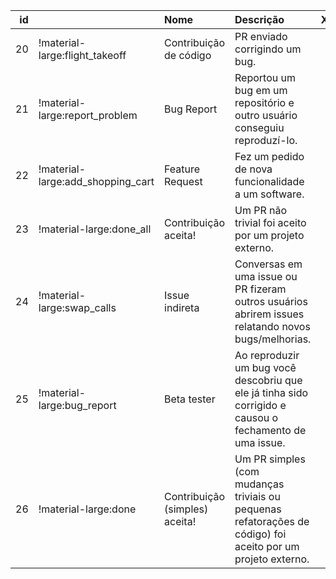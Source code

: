 |   id |                                   | Nome                           | Descrição                                                                                                   |   XP |
|-----:|:----------------------------------|:-------------------------------|:------------------------------------------------------------------------------------------------------------|-----:|
|   20 | !material-large:flight_takeoff    | Contribuição de código         | PR enviado corrigindo um bug.                                                                               |    5 |
|   21 | !material-large:report_problem    | Bug Report                     | Reportou um bug em um repositório e outro usuário conseguiu reproduzí-lo.                                   |    1 |
|   22 | !material-large:add_shopping_cart | Feature Request                | Fez um pedido de nova funcionalidade a um software.                                                         |    1 |
|   23 | !material-large:done_all          | Contribuição aceita!           | Um PR não trivial foi aceito por um projeto externo.                                                        |    5 |
|   24 | !material-large:swap_calls        | Issue indireta                 | Conversas em uma issue ou PR fizeram outros usuários abrirem issues relatando novos bugs/melhorias.         |    2 |
|   25 | !material-large:bug_report        | Beta tester                    | Ao reproduzir um bug você descobriu que ele já tinha sido corrigido e causou o fechamento de uma issue.     |    2 |
|   26 | !material-large:done              | Contribuição (simples) aceita! | Um PR simples (com mudanças triviais ou pequenas refatorações de código) foi aceito por um projeto externo. |    2 |